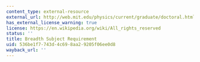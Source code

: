 ```yaml
---
content_type: external-resource
external_url: http://web.mit.edu/physics/current/graduate/doctoral.html#breadth
has_external_license_warning: true
license: https://en.wikipedia.org/wiki/All_rights_reserved
status: ''
title: Breadth Subject Requirement
uid: 536be1f7-743d-4c69-8aa2-9205f06ee0d8
wayback_url: ''
---
```

